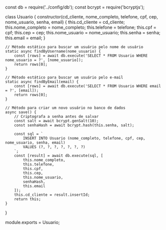 const db = require('../config/db');
const bcrypt = require('bcryptjs');

class Usuario {
    constructor(cd_cliente, nome_completo, telefone, cpf, cep, nome_usuario, senha, email) {
        this.cd_cliente = cd_cliente;
        this.nome_completo = nome_completo;
        this.telefone = telefone;
        this.cpf = cpf;
        this.cep = cep;
        this.nome_usuario = nome_usuario;
        this.senha = senha;
        this.email = email;
    }

    // Método estático para buscar um usuário pelo nome de usuário
    static async findByUsername(nome_usuario) {
        const [rows] = await db.execute('SELECT * FROM Usuario WHERE nome_usuario = ?', [nome_usuario]);
        return rows[0];
    }
    
    // Método estático para buscar um usuário pelo e-mail
    static async findByEmail(email) {
        const [rows] = await db.execute('SELECT * FROM Usuario WHERE email = ?', [email]);
        return rows[0];
    }

    // Método para criar um novo usuário no banco de dados
    async save() {
        // Criptografa a senha antes de salvar
        const salt = await bcrypt.genSalt(10);
        const senhaHash = await bcrypt.hash(this.senha, salt);

        const sql = `
            INSERT INTO Usuario (nome_completo, telefone, cpf, cep, nome_usuario, senha, email)
            VALUES (?, ?, ?, ?, ?, ?, ?)
        `;
        const [result] = await db.execute(sql, [
            this.nome_completo,
            this.telefone,
            this.cpf,
            this.cep,
            this.nome_usuario,
            senhaHash,
            this.email
        ]);
        this.cd_cliente = result.insertId;
        return this;
    }
}

module.exports = Usuario;